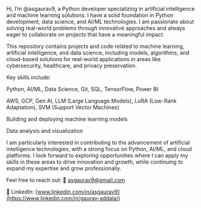 Hi, I’m @asgaurav9, a Python developer specializing in artificial intelligence and machine learning solutions. I have a solid foundation in Python development, data science, and AI/ML technologies. I am passionate about solving real-world problems through innovative approaches and always eager to collaborate on projects that have a meaningful impact.

This repository contains projects and code related to machine learning, artificial intelligence, and data science, including models, algorithms, and cloud-based solutions for real-world applications in areas like cybersecurity, healthcare, and privacy preservation.

Key skills include:

Python, AI/ML, Data Science, Git, SQL, TensorFlow, Power BI 

AWS, GCP, Gen AI, LLM (Large Language Models), LoRA (Low-Rank Adaptation), SVM (Support Vector Machines)

Building and deploying machine learning models

Data analysis and visualization

I am particularly interested in contributing to the advancement of artificial intelligence technologies, with a strong focus on Python, AI/ML, and cloud platforms. 
I look forward to exploring opportunities where I can apply my skills in these areas to drive innovation and growth, while continuing to expand my expertise and grow professionally.

Feel free to reach out:
📧 asgaurav9@gmail.com

🔗 LinkedIn: [www.linkedin.com/in/asgaurav9](https://www.linkedin.com/in/gaurav-addala/)
